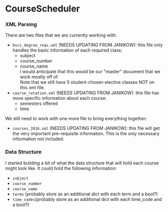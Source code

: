 # CourseScheduler

### XML Parsing
There are two files that we are currently working with:
* `bscs_degree_reqs.xml` (NEEDS UPDATING FROM JANIKOW): this file only handles the basic information of each required class:
  * subject
  * course_number
  * course_name
<br>I would anticipate that this would be our "master" document that we work mostly off of.
<br>Note that we still have 5 student-chosen elective classes NOT on this xml file.
* `course_rotation.xml` (NEEDS UPDATING FROM JANIKOW): this file has more specific information about each course:
  * semesters offered
  * time

We still need to work with one more file to bring everything together:
* `courses_2016.xml` (NEEDS UPDATING FROM JANIKOW): this file will get the very important pre-requisite information. This is the only necessary information not included. 

### Data Structure
I started building a bit of what the data structure that will hold each course might look like. It could hold the following information:
* `subject`
* `course_number`
* `course_name`
* `terms` (probably store as an additional dict with each term and a bool?)
* `time_codes`(probably store as an additional dict with each time_code and a bool?)